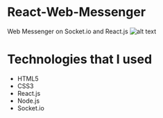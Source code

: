 # React-Web-Messenger
Web Messenger on Socket.io and React.js
![alt text](source)
# Technologies that I used
 - HTML5
 - CSS3
 - React.js
 - Node.js
 - Socket.io
